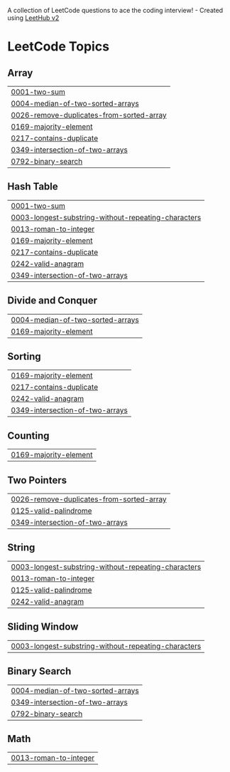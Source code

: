A collection of LeetCode questions to ace the coding interview! - Created using [LeetHub v2](https://github.com/arunbhardwaj/LeetHub-2.0)
<!---LeetCode Topics Start-->
# LeetCode Topics
## Array
|  |
| ------- |
| [0001-two-sum](https://github.com/dharshini1316/leetcode/tree/master/0001-two-sum) |
| [0004-median-of-two-sorted-arrays](https://github.com/dharshini1316/leetcode/tree/master/0004-median-of-two-sorted-arrays) |
| [0026-remove-duplicates-from-sorted-array](https://github.com/dharshini1316/leetcode/tree/master/0026-remove-duplicates-from-sorted-array) |
| [0169-majority-element](https://github.com/dharshini1316/leetcode/tree/master/0169-majority-element) |
| [0217-contains-duplicate](https://github.com/dharshini1316/leetcode/tree/master/0217-contains-duplicate) |
| [0349-intersection-of-two-arrays](https://github.com/dharshini1316/leetcode/tree/master/0349-intersection-of-two-arrays) |
| [0792-binary-search](https://github.com/dharshini1316/leetcode/tree/master/0792-binary-search) |
## Hash Table
|  |
| ------- |
| [0001-two-sum](https://github.com/dharshini1316/leetcode/tree/master/0001-two-sum) |
| [0003-longest-substring-without-repeating-characters](https://github.com/dharshini1316/leetcode/tree/master/0003-longest-substring-without-repeating-characters) |
| [0013-roman-to-integer](https://github.com/dharshini1316/leetcode/tree/master/0013-roman-to-integer) |
| [0169-majority-element](https://github.com/dharshini1316/leetcode/tree/master/0169-majority-element) |
| [0217-contains-duplicate](https://github.com/dharshini1316/leetcode/tree/master/0217-contains-duplicate) |
| [0242-valid-anagram](https://github.com/dharshini1316/leetcode/tree/master/0242-valid-anagram) |
| [0349-intersection-of-two-arrays](https://github.com/dharshini1316/leetcode/tree/master/0349-intersection-of-two-arrays) |
## Divide and Conquer
|  |
| ------- |
| [0004-median-of-two-sorted-arrays](https://github.com/dharshini1316/leetcode/tree/master/0004-median-of-two-sorted-arrays) |
| [0169-majority-element](https://github.com/dharshini1316/leetcode/tree/master/0169-majority-element) |
## Sorting
|  |
| ------- |
| [0169-majority-element](https://github.com/dharshini1316/leetcode/tree/master/0169-majority-element) |
| [0217-contains-duplicate](https://github.com/dharshini1316/leetcode/tree/master/0217-contains-duplicate) |
| [0242-valid-anagram](https://github.com/dharshini1316/leetcode/tree/master/0242-valid-anagram) |
| [0349-intersection-of-two-arrays](https://github.com/dharshini1316/leetcode/tree/master/0349-intersection-of-two-arrays) |
## Counting
|  |
| ------- |
| [0169-majority-element](https://github.com/dharshini1316/leetcode/tree/master/0169-majority-element) |
## Two Pointers
|  |
| ------- |
| [0026-remove-duplicates-from-sorted-array](https://github.com/dharshini1316/leetcode/tree/master/0026-remove-duplicates-from-sorted-array) |
| [0125-valid-palindrome](https://github.com/dharshini1316/leetcode/tree/master/0125-valid-palindrome) |
| [0349-intersection-of-two-arrays](https://github.com/dharshini1316/leetcode/tree/master/0349-intersection-of-two-arrays) |
## String
|  |
| ------- |
| [0003-longest-substring-without-repeating-characters](https://github.com/dharshini1316/leetcode/tree/master/0003-longest-substring-without-repeating-characters) |
| [0013-roman-to-integer](https://github.com/dharshini1316/leetcode/tree/master/0013-roman-to-integer) |
| [0125-valid-palindrome](https://github.com/dharshini1316/leetcode/tree/master/0125-valid-palindrome) |
| [0242-valid-anagram](https://github.com/dharshini1316/leetcode/tree/master/0242-valid-anagram) |
## Sliding Window
|  |
| ------- |
| [0003-longest-substring-without-repeating-characters](https://github.com/dharshini1316/leetcode/tree/master/0003-longest-substring-without-repeating-characters) |
## Binary Search
|  |
| ------- |
| [0004-median-of-two-sorted-arrays](https://github.com/dharshini1316/leetcode/tree/master/0004-median-of-two-sorted-arrays) |
| [0349-intersection-of-two-arrays](https://github.com/dharshini1316/leetcode/tree/master/0349-intersection-of-two-arrays) |
| [0792-binary-search](https://github.com/dharshini1316/leetcode/tree/master/0792-binary-search) |
## Math
|  |
| ------- |
| [0013-roman-to-integer](https://github.com/dharshini1316/leetcode/tree/master/0013-roman-to-integer) |
<!---LeetCode Topics End-->